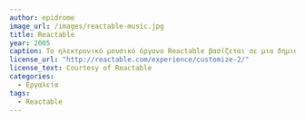 ```yaml
---
author: epidrome
image_url: /images/reactable-music.jpg
title: Reactable
year: 2005
caption: Το ηλεκτρονικό μουσικό όργανο Reactable βασίζεται σε μια δημιουργική σύνθεση υλικού και λογισμικού που είναι εύκολα διαθέσιμη και παρότι ξεκίνησε ως ερευνητικό έργο σε πανεπιστήμιο δεν άργησε να βρει αποδοχή από τη μουσική αγορά.
license_url: "http://reactable.com/experience/customize-2/" 
license_text: Courtesy of Reactable 
categories:
  - Εργαλεία
tags:
  - Reactable
---
```


